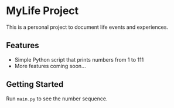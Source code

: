 # MyLife Project

This is a personal project to document life events and experiences.

## Features
- Simple Python script that prints numbers from 1 to 111
- More features coming soon...

## Getting Started
Run `main.py` to see the number sequence.